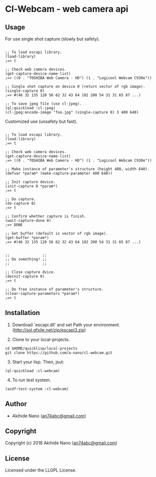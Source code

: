 # Cl-Webcam - web camera api

## Usage

For use single shot capture (slowly but safety).
```common-lisp

;; To load escapi library.
(load-library)
;=> t

;; Check web camera devices.
(get-capture-device-name-list)
;=> ((0 . "TOSHIBA Web Camera - HD") (1 . "Logicool Webcam C930e"))

;; Single shot capture on device 0 (return vector of rgb image).
(single-capture 0)
;=> #(46 32 135 120 56 62 32 43 64 102 200 54 31 31 65 87 ...)

;; To save jpeg file (use cl-jpeg).
(ql:quickload :cl-jpeg)
(cl-jpeg:encode-image "foo.jpg" (single-capture 0) 3 480 640)

```

Customized use (unsafety but fast).
```common-lisp

;; To load escapi library.
(load-library)
;=> t

;; Check web camera devices.
(get-capture-device-name-list)
;=> ((0 . "TOSHIBA Web Camera - HD") (1 . "Logicool Webcam C930e"))

;; Make instance of parameter's structure (height 480, width 640).
(defvar *param* (make-capture-parameter 480 640))

;; Init capture device.
(init-capture 0 *param*)
;=> t

;; Do capture.
(do-capture 0)
;=> t

;; Confirm whether capture is finish.
(wait-capture-done 0)
;=> DONE

;; Get buffer (default is vector of rgb image).
(get-buffer *param*)
;=> #(46 32 135 120 56 62 32 43 64 102 200 54 31 31 65 87 ...)


;;               ;;
;; Do something! ;;
;;               ;;

;; Close capture dvice.
(deinit-capture 0)
;=> t

;; Do free instance of parameter's structure.
(clear-capture-parameters *param*)
;=> t

```

## Installation
1. Download `escapi.dll' and set Path your environment.
(http://sol.gfxile.net/zip/escapi3.zip)

2. Clone to your local-projects.
```common-lisp
cd $HOME/quicklisp/local-projects
git clone https://github.com/a-nano/cl-webcam.git
```

3. Start your lisp. Then, jsut:
```common-lisp
(ql:quickload :cl-webcam)
```

4. To run test system.
```common-lisp
(asdf:test-system :cl-webcam)
```

## Author

* Akihide Nano (an74abc@gmail.com)

## Copyright

Copyright (c) 2018 Akihide Nano (an74abc@gmail.com)

## License

Licensed under the LLGPL License.
